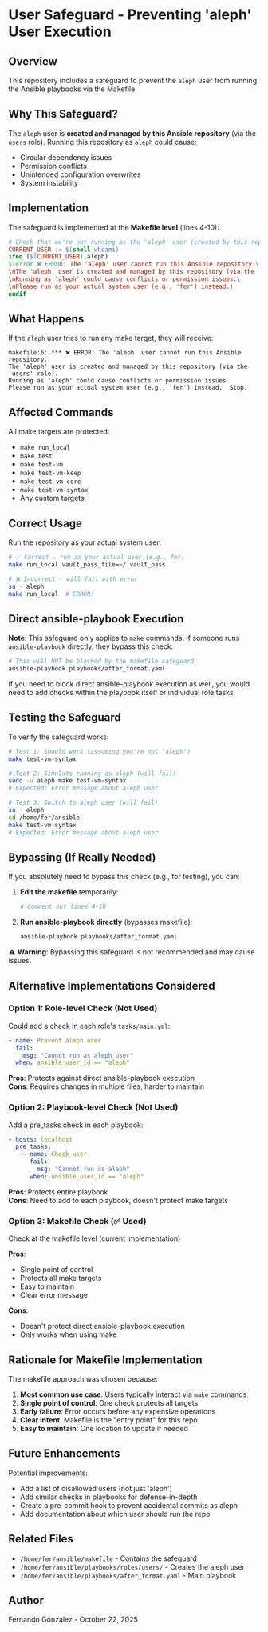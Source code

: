 # User Safeguard - Preventing 'aleph' User Execution

## Overview

This repository includes a safeguard to prevent the `aleph` user from running the Ansible playbooks via the Makefile.

## Why This Safeguard?

The `aleph` user is **created and managed by this Ansible repository** (via the `users` role). Running this repository as `aleph` could cause:
- Circular dependency issues
- Permission conflicts
- Unintended configuration overwrites
- System instability

## Implementation

The safeguard is implemented at the **Makefile level** (lines 4-10):

```makefile
# Check that we're not running as the 'aleph' user (created by this repo)
CURRENT_USER := $(shell whoami)
ifeq ($(CURRENT_USER),aleph)
$(error ❌ ERROR: The 'aleph' user cannot run this Ansible repository.\
\nThe 'aleph' user is created and managed by this repository (via the 'users' role).\
\nRunning as 'aleph' could cause conflicts or permission issues.\
\nPlease run as your actual system user (e.g., 'fer') instead.)
endif
```

## What Happens

If the `aleph` user tries to run any make target, they will receive:

```
makefile:6: *** ❌ ERROR: The 'aleph' user cannot run this Ansible repository.
The 'aleph' user is created and managed by this repository (via the 'users' role).
Running as 'aleph' could cause conflicts or permission issues.
Please run as your actual system user (e.g., 'fer') instead.  Stop.
```

## Affected Commands

All make targets are protected:
- `make run_local`
- `make test`
- `make test-vm`
- `make test-vm-keep`
- `make test-vm-core`
- `make test-vm-syntax`
- Any custom targets

## Correct Usage

Run the repository as your actual system user:

```bash
# ✅ Correct - run as your actual user (e.g., fer)
make run_local vault_pass_file=~/.vault_pass

# ❌ Incorrect - will fail with error
su - aleph
make run_local  # ERROR!
```

## Direct ansible-playbook Execution

**Note**: This safeguard only applies to `make` commands. If someone runs `ansible-playbook` directly, they bypass this check:

```bash
# This will NOT be blocked by the makefile safeguard
ansible-playbook playbooks/after_format.yaml
```

If you need to block direct ansible-playbook execution as well, you would need to add checks within the playbook itself or individual role tasks.

## Testing the Safeguard

To verify the safeguard works:

```bash
# Test 1: Should work (assuming you're not 'aleph')
make test-vm-syntax

# Test 2: Simulate running as aleph (will fail)
sudo -u aleph make test-vm-syntax
# Expected: Error message about aleph user

# Test 3: Switch to aleph user (will fail)
su - aleph
cd /home/fer/ansible
make test-vm-syntax
# Expected: Error message about aleph user
```

## Bypassing (If Really Needed)

If you absolutely need to bypass this check (e.g., for testing), you can:

1. **Edit the makefile** temporarily:
   ```bash
   # Comment out lines 4-10
   ```

2. **Run ansible-playbook directly** (bypasses makefile):
   ```bash
   ansible-playbook playbooks/after_format.yaml
   ```

⚠️ **Warning**: Bypassing this safeguard is not recommended and may cause issues.

## Alternative Implementations Considered

### Option 1: Role-level Check (Not Used)
Could add a check in each role's `tasks/main.yml`:
```yaml
- name: Prevent aleph user
  fail:
    msg: "Cannot run as aleph user"
  when: ansible_user_id == "aleph"
```

**Pros**: Protects against direct ansible-playbook execution  
**Cons**: Requires changes in multiple files, harder to maintain

### Option 2: Playbook-level Check (Not Used)
Add a pre_tasks check in each playbook:
```yaml
- hosts: localhost
  pre_tasks:
    - name: Check user
      fail:
        msg: "Cannot run as aleph"
      when: ansible_user_id == "aleph"
```

**Pros**: Protects entire playbook  
**Cons**: Need to add to each playbook, doesn't protect make targets

### Option 3: Makefile Check (✅ Used)
Check at the makefile level (current implementation)

**Pros**: 
- Single point of control
- Protects all make targets
- Easy to maintain
- Clear error message

**Cons**: 
- Doesn't protect direct ansible-playbook execution
- Only works when using make

## Rationale for Makefile Implementation

The makefile approach was chosen because:

1. **Most common use case**: Users typically interact via `make` commands
2. **Single point of control**: One check protects all targets
3. **Early failure**: Error occurs before any expensive operations
4. **Clear intent**: Makefile is the "entry point" for this repo
5. **Easy to maintain**: One location to update if needed

## Future Enhancements

Potential improvements:
- Add a list of disallowed users (not just 'aleph')
- Add similar checks in playbooks for defense-in-depth
- Create a pre-commit hook to prevent accidental commits as aleph
- Add documentation about which user should run the repo

## Related Files

- `/home/fer/ansible/makefile` - Contains the safeguard
- `/home/fer/ansible/playbooks/roles/users/` - Creates the aleph user
- `/home/fer/ansible/playbooks/after_format.yaml` - Main playbook

## Author

Fernando Gonzalez - October 22, 2025

